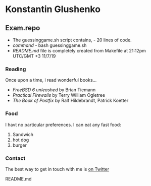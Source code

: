  # Konstantin Glushenko

 ## Exam.repo

 -  The guessinggame.sh script contains, - 20 lines of code.
 - *command* - bash guessinggame.sh
 - *README.md* file is completely created from Makefile at 21:12pm UTC/GMT +3 11/7/19 

 ### Reading

 Once upon a time, i read wonderful books...

 - *FreeBSD 6 unleashed* by Brian Tiemann
 - *Practical Firewalls* by Terry William Ogletree
 - *The Book of Postfix* by Ralf Hildebrandt, Patrick Koetter

 ### Food

 I havt no particular preferences. I can eat any fast food:
 1. Sandwich
 2. hot dog
 3. burger

 ### Contact

 The best way to get in touch with me is [on Twitter](https://www.twitter.org/)

 README.md


